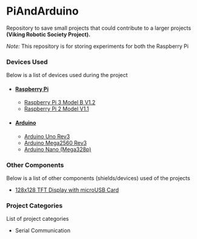 <h1>PiAndArduino</h1>
<p>Repository to save small projects that could contribute to a larger projects <strong>(Viking Robotic Society Project).</strong></p>
<p><em>Note:</em> This repository is for storing experiments for both the Raspberry Pi</p>

<h3>Devices Used</h3>
<p>Below is a list of devices used during the project</p>
<ul>
  <li><h4><a href="https://www.raspberrypi.org/">Raspberry Pi</a></h4></li>
    <ul>
      <li><a href="https://www.raspberrypi.org/products/raspberry-pi-3-model-b/">Raspberry Pi 3 Model B V1.2</a></li>
      <li><a href="https://www.raspberrypi.org/products/raspberry-pi-2-model-b/">Raspberry Pi 2 Model V1.1</a></li>
    </ul>
  <li><h4><a href="https://www.arduino.cc/">Arduino</a></h4></li>
    <ul>
      <li><a href="https://store.arduino.cc/usa/arduino-uno-rev3">Arduino Uno Rev3</a></li>
      <li><a href="https://store.arduino.cc/usa/arduino-mega-2560-rev3">Arduino Mega2560 Rev3</a></li>
      <li><a href="https://store.arduino.cc/usa/arduino-nano">Arduino Nano (Mega328p)</a></li>
    </ul>
</ul>

<h3>Other Components</h3>
<p>Below is a list of other components (shields/devices) used of the projects</p>
<ul>
  <li><a href="https://www.adafruit.com/product/2088">128x128 TFT Display with microUSB  Card</a></li>
</ul>

<h3>Project Categories</h3>
<p>List of project categories</p>
<ul>
  <li>Serial Communication</li>
</ul>
